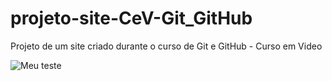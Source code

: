 # projeto-site-CeV-Git_GitHub

 Projeto de um site criado durante o curso de Git e GitHub - Curso em Video

<img alt="Meu teste" src="https://img.shields.io/badge/Meu%20badge-criado%20por%20mim-brightgreen&amp;?style=plastic&amp;logoColor=yellow&amp;logo=github" />
